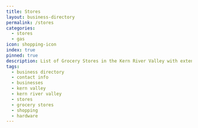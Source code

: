 ```yaml
---
title: Stores
layout: business-directory
permalink: /stores
categories:
  - stores
  - gas
icon: shopping-icon
index: true
pinned: true
description: List of Grocery Stores in the Kern River Valley with extended contact info
tags:
  - business directory
  - contact info
  - businesses
  - kern valley
  - kern river valley
  - stores
  - grocery stores
  - shopping
  - hardware
---
```

